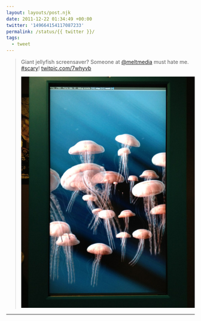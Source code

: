 ```yaml
---
layout: layouts/post.njk
date: 2011-12-22 01:34:49 +00:00
twitter: '149664154117087233'
permalink: /status/{{ twitter }}/
tags: 
  - tweet
---
```


> Giant jellyfish screensaver? Someone at [@meltmedia](https://twitter.com/meltmedia) must hate me. [#scary](https://twitter.com/hashtag/scary)! [twitpic.com/7whyvb](http://twitpic.com/7whyvb)
> 
> ![jellyfish screensaver](/img/477849287.jpg)

---

